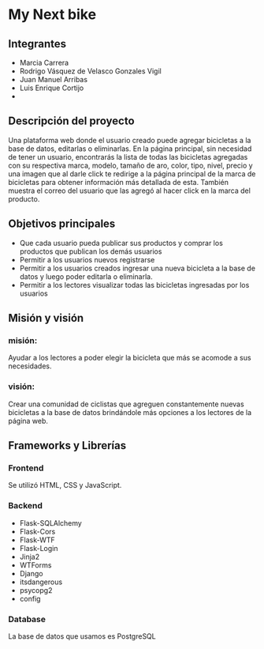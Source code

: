 # My Next bike
<h2>Integrantes</h2>
<ul>
	<li>Marcia Carrera</li>
	<li>Rodrigo Vásquez de Velasco Gonzales Vigil</li>
	<li>Juan Manuel Arribas</li>
	<li>Luis Enrique Cortijo<li>
</ul>
<h2>Descripción del proyecto</h2>
<p>Una plataforma web donde el usuario creado puede agregar bicicletas a la base de datos, editarlas o eliminarlas. En la página principal, sin necesidad de tener un usuario, encontrarás la lista de todas las bicicletas agregadas con su respectiva marca, modelo, tamaño de aro, color, tipo, nivel, precio y una imagen que al darle click te redirige a la página principal de la marca de bicicletas para obtener información más detallada de esta. También muestra el correo del usuario que las agregó al hacer click en la marca del producto.<p>

<h2>Objetivos principales</h2>
<p><ul>
	<li>Que cada usuario pueda publicar sus productos y comprar los productos que publican los demás usuarios</li>
	<li>Permitir a los usuarios nuevos registrarse</li>
	<li>Permitir a los usuarios creados ingresar una nueva bicicleta a la base de datos y luego poder editarla o eliminarla.</li>
	<li>Permitir a los lectores visualizar todas las bicicletas ingresadas por los usuarios</li>
	</ul></p>
<h2>Misión y visión</h2>
<h3>misión:</h3><p> Ayudar a los lectores a poder elegir la bicicleta que más se acomode a sus necesidades.</p>

<h3>visión:</h3><p> Crear una comunidad de ciclistas que agreguen constantemente nuevas bicicletas a la base de datos brindándole más opciones a los lectores de la página web.</p>

<h2>Frameworks y Librerías</h2>
<h3>Frontend</h3>
	<p>Se utilizó HTML, CSS y JavaScript.</p>
<h3>Backend</h3>
<ul>
	<li>Flask-SQLAlchemy
	<li>Flask-Cors</li>
	<li>Flask-WTF</li>
	<li>Flask-Login</li>
	<li>Jinja2</li>
	<li>WTForms</li>
	<li>Django</li>
	<li>itsdangerous</li>
	<li>psycopg2</li> 
	<li>config</li>
</ul> 
<h3>Database</h3>
La base de datos que usamos es PostgreSQL
